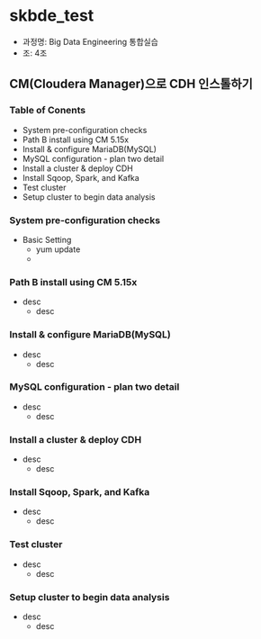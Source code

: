 # skbde_test
* 과정명: Big Data Engineering 통합실습
* 조: 4조

## CM(Cloudera Manager)으로 CDH 인스톨하기
### Table of Conents
* System pre-configuration checks
* Path B install using CM 5.15x
* Install & configure MariaDB(MySQL)
* MySQL configuration - plan two detail
* Install a cluster & deploy CDH
* Install Sqoop, Spark, and Kafka
* Test cluster 
* Setup cluster to begin data analysis 
  
### System pre-configuration checks
* Basic Setting
  * yum update
  * 

### Path B install using CM 5.15x
* desc
  * desc

### Install & configure MariaDB(MySQL)
* desc
  * desc

### MySQL configuration - plan two detail
* desc
  * desc

### Install a cluster & deploy CDH
* desc
  * desc

### Install Sqoop, Spark, and Kafka
* desc
  * desc

### Test cluster 
* desc
  * desc

### Setup cluster to begin data analysis 
* desc
  * desc
